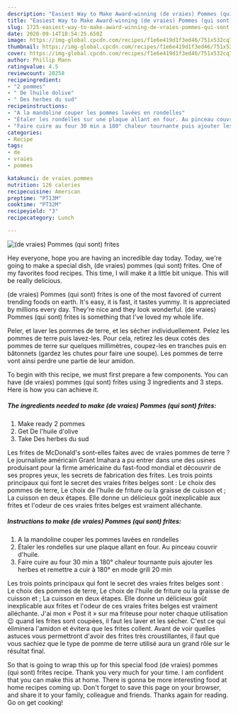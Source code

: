 ```yaml
---
description: "Easiest Way to Make Award-winning (de vraies) Pommes (qui sont) frites"
title: "Easiest Way to Make Award-winning (de vraies) Pommes (qui sont) frites"
slug: 1725-easiest-way-to-make-award-winning-de-vraies-pommes-qui-sont-frites
date: 2020-09-14T18:54:25.650Z
image: https://img-global.cpcdn.com/recipes/f1e6e419d1f3ed46/751x532cq70/de-vraies-pommes-qui-sont-frites-photo-principale-de-la-recette.jpg
thumbnail: https://img-global.cpcdn.com/recipes/f1e6e419d1f3ed46/751x532cq70/de-vraies-pommes-qui-sont-frites-photo-principale-de-la-recette.jpg
cover: https://img-global.cpcdn.com/recipes/f1e6e419d1f3ed46/751x532cq70/de-vraies-pommes-qui-sont-frites-photo-principale-de-la-recette.jpg
author: Phillip Mann
ratingvalue: 4.5
reviewcount: 20258
recipeingredient:
- "2 pommes"
- " De lhuile dolive"
- " Des herbes du sud"
recipeinstructions:
- "A la mandoline couper les pommes lavées en rondelles"
- "Étaler les rondelles sur une plaque allant en four. Au pinceau couvrir d&#39;huile."
- "Faire cuire au four 30 min a 180° chaleur tournante puis ajouter les herbes et remettre a cuir à 180° en mode grill 20 min"
categories:
- Recipe
tags:
- de
- vraies
- pommes

katakunci: de vraies pommes 
nutrition: 126 calories
recipecuisine: American
preptime: "PT13M"
cooktime: "PT32M"
recipeyield: "3"
recipecategory: Lunch

---
```



![(de vraies) Pommes (qui sont) frites](https://img-global.cpcdn.com/recipes/f1e6e419d1f3ed46/751x532cq70/de-vraies-pommes-qui-sont-frites-photo-principale-de-la-recette.jpg)

Hey everyone, hope you are having an incredible day today. Today, we're going to make a special dish, (de vraies) pommes (qui sont) frites. One of my favorites food recipes. This time, I will make it a little bit unique. This will be really delicious.

(de vraies) Pommes (qui sont) frites is one of the most favored of current trending foods on earth. It's easy, it is fast, it tastes yummy. It is appreciated by millions every day. They're nice and they look wonderful. (de vraies) Pommes (qui sont) frites is something that I've loved my whole life.

Peler, et laver les pommes de terre, et les sécher individuellement. Pelez les pommes de terre puis lavez-les. Pour cela, retirez les deux cotés des pommes de terre sur quelques millimètres, coupez-les en tranches puis en bâtonnets (gardez les chutes pour faire une soupe). Les pommes de terre vont ainsi perdre une partie de leur amidon.


To begin with this recipe, we must first prepare a few components. You can have (de vraies) pommes (qui sont) frites using 3 ingredients and 3 steps. Here is how you can achieve it.

<!--inarticleads1-->

##### The ingredients needed to make (de vraies) Pommes (qui sont) frites:

1. Make ready 2 pommes
1. Get  De l&#39;huile d&#39;olive
1. Take  Des herbes du sud


Les frites de McDonald&#39;s sont-elles faites avec de vraies pommes de terre ? Le journaliste américain Grant Imahara a pu entrer dans une des usines produisant pour la firme américaine du fast-food mondial et découvrir de ses propres yeux, les secrets de fabrication des frites. Les trois points principaux qui font le secret des vraies frites belges sont : Le choix des pommes de terre, Le choix de l&#39;huile de friture ou la graisse de cuisson et ; La cuisson en deux étapes. Elle donne un délicieux goût inexplicable aux frites et l&#39;odeur de ces vraies frites belges est vraiment alléchante. 

<!--inarticleads2-->

##### Instructions to make (de vraies) Pommes (qui sont) frites:

1. A la mandoline couper les pommes lavées en rondelles
1. Étaler les rondelles sur une plaque allant en four. Au pinceau couvrir d&#39;huile.
1. Faire cuire au four 30 min a 180° chaleur tournante puis ajouter les herbes et remettre a cuir à 180° en mode grill 20 min


Les trois points principaux qui font le secret des vraies frites belges sont : Le choix des pommes de terre, Le choix de l&#39;huile de friture ou la graisse de cuisson et ; La cuisson en deux étapes. Elle donne un délicieux goût inexplicable aux frites et l&#39;odeur de ces vraies frites belges est vraiment alléchante. J&#39;ai mon « Post it » sur ma friteuse pour noter chaque utilisation 😉 quand les frites sont coupées, il faut les laver et les sécher. C&#39;est ce qui éliminera l&#39;amidon et évitera que les frites collent. Avant de voir quelles astuces vous permettront d&#39;avoir des frites très croustillantes, il faut que vous sachiez que le type de pomme de terre utilisé aura un grand rôle sur le résultat final. 

So that is going to wrap this up for this special food (de vraies) pommes (qui sont) frites recipe. Thank you very much for your time. I am confident that you can make this at home. There is gonna be more interesting food at home recipes coming up. Don't forget to save this page on your browser, and share it to your family, colleague and friends. Thanks again for reading. Go on get cooking!
